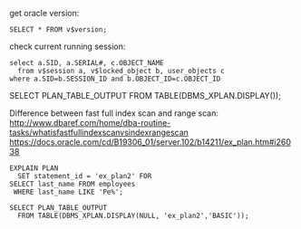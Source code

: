 get oracle version:
```
SELECT * FROM v$version; 
```
check current running session:
```
select a.SID, a.SERIAL#, c.OBJECT_NAME 
  from v$session a, v$locked_object b, user_objects c
where a.SID=b.SESSION_ID and b.OBJECT_ID=c.OBJECT_ID
```

SELECT PLAN_TABLE_OUTPUT FROM TABLE(DBMS_XPLAN.DISPLAY());

Difference between fast full index scan and range scan:
http://www.dbaref.com/home/dba-routine-tasks/whatisfastfullindexscanvsindexrangescan
https://docs.oracle.com/cd/B19306_01/server.102/b14211/ex_plan.htm#i26038

```
EXPLAIN PLAN 
  SET statement_id = 'ex_plan2' FOR
SELECT last_name FROM employees
 WHERE last_name LIKE 'Pe%';

SELECT PLAN_TABLE_OUTPUT 
  FROM TABLE(DBMS_XPLAN.DISPLAY(NULL, 'ex_plan2','BASIC'));
```
